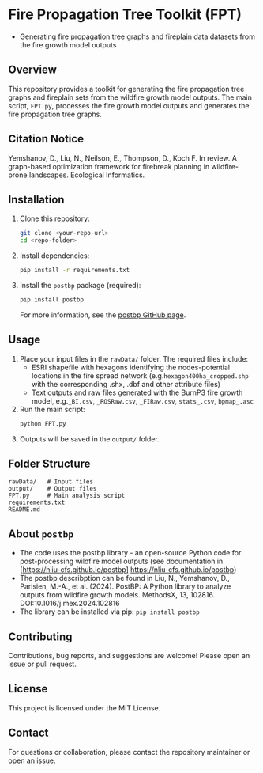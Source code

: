# Fire Propagation Tree Toolkit (FPT) 
- Generating fire propagation tree graphs and fireplain data datasets from the fire growth model outputs

## Overview
This repository provides a toolkit for generating the fire propagation tree graphs and fireplain sets from the wildfire growth model outputs. The main script, `FPT.py`, processes the fire growth model outputs and generates the fire propagation tree graphs.

## Citation Notice
Yemshanov, D., Liu, N., Neilson, E., Thompson, D., Koch F. In review.  A graph-based optimization framework for firebreak planning in wildfire-prone landscapes. Ecological Informatics.


## Installation
1. Clone this repository:
   ```bash
   git clone <your-repo-url>
   cd <repo-folder>
   ```
2. Install dependencies:
   ```bash
   pip install -r requirements.txt
   ```
3. Install the `postbp` package (required):
   ```bash
   pip install postbp
   ```
   For more information, see the [postbp GitHub page](https://github.com/nliu-cfs/postbp).

## Usage
1. Place your input files in the `rawData/` folder. The required files include:
   - ESRI shapefile with hexagons identifying the nodes-potential locations in the fire spread network (e.g.`hexagon400ha_cropped.shp` with the corresponding .shx, .dbf and other attribute files)
   - Text outputs and raw files generated with the BurnP3 fire growth model, e.g.`_BI.csv`, `_ROSRaw.csv`, `_FIRaw.csv`, `stats_.csv`, `bpmap_.asc`
2. Run the main script:
   ```bash
   python FPT.py
   ```
3. Outputs will be saved in the `output/` folder.

## Folder Structure
```
rawData/   # Input files
output/    # Output files
FPT.py     # Main analysis script
requirements.txt
README.md
```

## About `postbp`
- The code uses the postbp library - an open-source Python code for post-processing wildfire model outputs (see documentation in [https://nliu-cfs.github.io/postbp] https://nliu-cfs.github.io/postbp)
- The postbp describption can be found in Liu, N., Yemshanov, D., Parisien, M.-A., et al. (2024). PostBP: A Python library to analyze outputs from wildfire growth models. MethodsX, 13, 102816. DOI:10.1016/j.mex.2024.102816
- The library can be installed via pip: `pip install postbp`

## Contributing
Contributions, bug reports, and suggestions are welcome! Please open an issue or pull request.

## License
This project is licensed under the MIT License.

## Contact
For questions or collaboration, please contact the repository maintainer or open an issue. 
